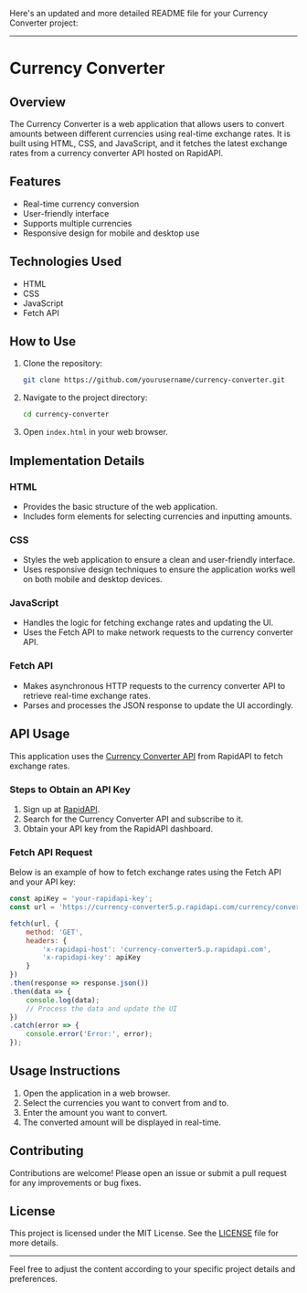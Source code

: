 Here's an updated and more detailed README file for your Currency Converter project:

---

# Currency Converter

## Overview

The Currency Converter is a web application that allows users to convert amounts between different currencies using real-time exchange rates. It is built using HTML, CSS, and JavaScript, and it fetches the latest exchange rates from a currency converter API hosted on RapidAPI.

## Features

- Real-time currency conversion
- User-friendly interface
- Supports multiple currencies
- Responsive design for mobile and desktop use

## Technologies Used

- HTML
- CSS
- JavaScript
- Fetch API

## How to Use

1. Clone the repository:
   ```bash
   git clone https://github.com/yourusername/currency-converter.git
   ```
2. Navigate to the project directory:
   ```bash
   cd currency-converter
   ```
3. Open `index.html` in your web browser.

## Implementation Details

### HTML

- Provides the basic structure of the web application.
- Includes form elements for selecting currencies and inputting amounts.

### CSS

- Styles the web application to ensure a clean and user-friendly interface.
- Uses responsive design techniques to ensure the application works well on both mobile and desktop devices.

### JavaScript

- Handles the logic for fetching exchange rates and updating the UI.
- Uses the Fetch API to make network requests to the currency converter API.

### Fetch API

- Makes asynchronous HTTP requests to the currency converter API to retrieve real-time exchange rates.
- Parses and processes the JSON response to update the UI accordingly.

## API Usage

This application uses the [Currency Converter API](https://rapidapi.com/endpoint) from RapidAPI to fetch exchange rates.

### Steps to Obtain an API Key

1. Sign up at [RapidAPI](https://rapidapi.com/).
2. Search for the Currency Converter API and subscribe to it.
3. Obtain your API key from the RapidAPI dashboard.

### Fetch API Request

Below is an example of how to fetch exchange rates using the Fetch API and your API key:

```javascript
const apiKey = 'your-rapidapi-key';
const url = 'https://currency-converter5.p.rapidapi.com/currency/convert?format=json&from=USD&to=EUR&amount=1';

fetch(url, {
    method: 'GET',
    headers: {
        'x-rapidapi-host': 'currency-converter5.p.rapidapi.com',
        'x-rapidapi-key': apiKey
    }
})
.then(response => response.json())
.then(data => {
    console.log(data);
    // Process the data and update the UI
})
.catch(error => {
    console.error('Error:', error);
});
```

## Usage Instructions

1. Open the application in a web browser.
2. Select the currencies you want to convert from and to.
3. Enter the amount you want to convert.
4. The converted amount will be displayed in real-time.

## Contributing

Contributions are welcome! Please open an issue or submit a pull request for any improvements or bug fixes.

## License

This project is licensed under the MIT License. See the [LICENSE](LICENSE) file for more details.


---

Feel free to adjust the content according to your specific project details and preferences.
